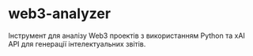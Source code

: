 # web3-analyzer
Інструмент для аналізу Web3 проектів з використанням Python та xAI API для генерації інтелектуальних звітів.
